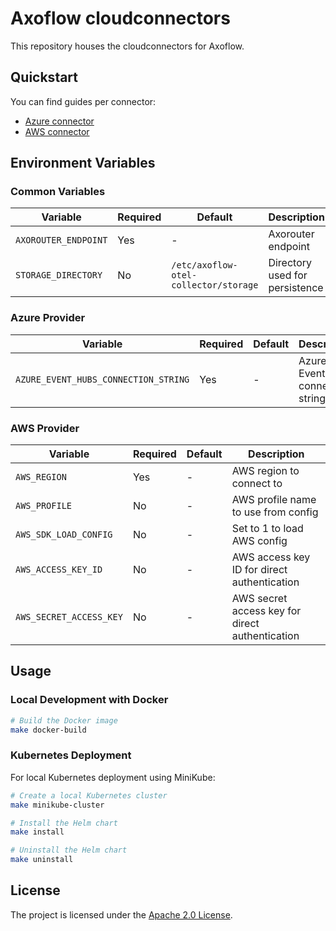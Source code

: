 # Axoflow cloudconnectors

This repository houses the cloudconnectors for Axoflow.

## Quickstart

You can find guides per connector:

- [Azure connector](./connectors/azure/README.md#quickstart)
- [AWS connector](./connectors/aws/README.md#quickstart)

## Environment Variables

### Common Variables

| Variable | Required | Default | Description |
|----------|----------|---------|-------------|
| `AXOROUTER_ENDPOINT` | Yes | - | Axorouter endpoint |
| `STORAGE_DIRECTORY` | No | `/etc/axoflow-otel-collector/storage` | Directory used for persistence |

### Azure Provider

| Variable | Required | Default | Description |
|----------|----------|---------|-------------|
| `AZURE_EVENT_HUBS_CONNECTION_STRING` | Yes | - | Azure Event Hub connection string |

### AWS Provider

| Variable | Required | Default | Description |
|----------|----------|---------|-------------|
| `AWS_REGION` | Yes | - | AWS region to connect to |
| `AWS_PROFILE` | No | - | AWS profile name to use from config |
| `AWS_SDK_LOAD_CONFIG` | No | - | Set to 1 to load AWS config |
| `AWS_ACCESS_KEY_ID` | No | - | AWS access key ID for direct authentication |
| `AWS_SECRET_ACCESS_KEY` | No | - | AWS secret access key for direct authentication |

## Usage

### Local Development with Docker

```bash
# Build the Docker image
make docker-build
```

### Kubernetes Deployment

For local Kubernetes deployment using MiniKube:

```bash
# Create a local Kubernetes cluster
make minikube-cluster

# Install the Helm chart
make install

# Uninstall the Helm chart
make uninstall
```

## License

The project is licensed under the [Apache 2.0 License](LICENSE).
